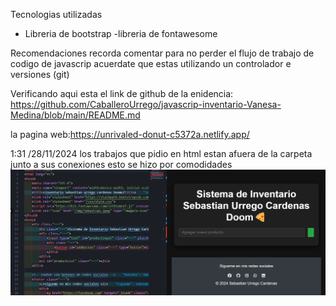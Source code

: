 Tecnologias utilizadas 
- Libreria de bootstrap
-libreria de fontawesome

Recomendaciones
 recorda comentar para no perder el flujo de trabajo de codigo de javascrip acuerdate que estas utilizando un controlador e versiones (git)

Verificando aqui esta el link de github de la enidencia: https://github.com/CaballeroUrrego/javascrip-inventario-Vanesa-Medina/blob/main/README.md

 la pagina web:https://unrivaled-donut-c5372a.netlify.app/




1:31 /28/11/2024 los trabajos que pidio en html estan afuera de la carpeta junto a sus conexiones esto se hizo por comodidades
![alt text](image.png)
